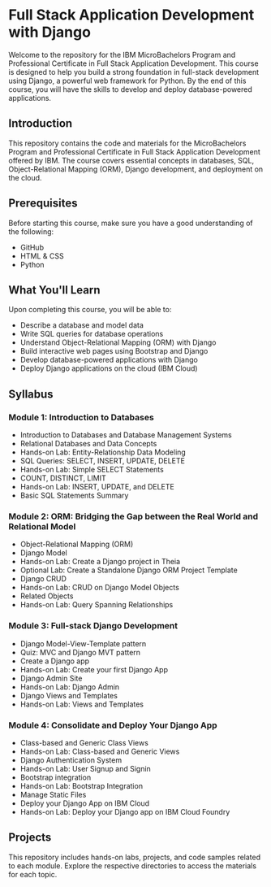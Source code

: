 # Full Stack Application Development with Django

Welcome to the repository for the IBM MicroBachelors Program and Professional Certificate in Full Stack Application Development. This course is designed to help you build a strong foundation in full-stack development using Django, a powerful web framework for Python. By the end of this course, you will have the skills to develop and deploy database-powered applications.

## Introduction

This repository contains the code and materials for the MicroBachelors Program and Professional Certificate in Full Stack Application Development offered by IBM. The course covers essential concepts in databases, SQL, Object-Relational Mapping (ORM), Django development, and deployment on the cloud.

## Prerequisites

Before starting this course, make sure you have a good understanding of the following:

- GitHub
- HTML & CSS
- Python

## What You'll Learn

Upon completing this course, you will be able to:

- Describe a database and model data
- Write SQL queries for database operations
- Understand Object-Relational Mapping (ORM) with Django
- Build interactive web pages using Bootstrap and Django
- Develop database-powered applications with Django
- Deploy Django applications on the cloud (IBM Cloud)

## Syllabus

### Module 1: Introduction to Databases

- Introduction to Databases and Database Management Systems
- Relational Databases and Data Concepts
- Hands-on Lab: Entity-Relationship Data Modeling
- SQL Queries: SELECT, INSERT, UPDATE, DELETE
- Hands-on Lab: Simple SELECT Statements
- COUNT, DISTINCT, LIMIT
- Hands-on Lab: INSERT, UPDATE, and DELETE
- Basic SQL Statements Summary

### Module 2: ORM: Bridging the Gap between the Real World and Relational Model

- Object-Relational Mapping (ORM)
- Django Model
- Hands-on Lab: Create a Django project in Theia
- Optional Lab: Create a Standalone Django ORM Project Template
- Django CRUD
- Hands-on Lab: CRUD on Django Model Objects
- Related Objects
- Hands-on Lab: Query Spanning Relationships

### Module 3: Full-stack Django Development

- Django Model-View-Template pattern
- Quiz: MVC and Django MVT pattern
- Create a Django app
- Hands-on Lab: Create your first Django App
- Django Admin Site
- Hands-on Lab: Django Admin
- Django Views and Templates
- Hands-on Lab: Views and Templates

### Module 4: Consolidate and Deploy Your Django App

- Class-based and Generic Class Views
- Hands-on Lab: Class-based and Generic Views
- Django Authentication System
- Hands-on Lab: User Signup and Signin
- Bootstrap integration
- Hands-on Lab: Bootstrap Integration
- Manage Static Files
- Deploy your Django App on IBM Cloud
- Hands-on Lab: Deploy your Django app on IBM Cloud Foundry


## Projects

This repository includes hands-on labs, projects, and code samples related to each module. Explore the respective directories to access the materials for each topic.

